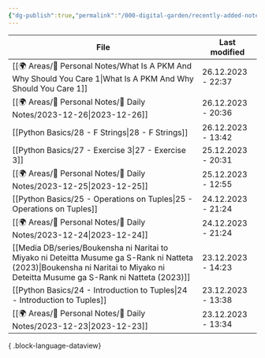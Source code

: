 ```yaml
---
{"dg-publish":true,"permalink":"/000-digital-garden/recently-added-notes/","dgPassFrontmatter":true,"noteIcon":"3","created":"2023-12-14T09:08:44.430+05:30","updated":"2023-12-14T09:12:52.432+05:30"}
---
```


| File                                                                                                                                                                                | Last modified      |
| ----------------------------------------------------------------------------------------------------------------------------------------------------------------------------------- | ------------------ |
| [[🌍 Areas/📧 Personal Notes/What Is A PKM And Why Should You Care 1\|What Is A PKM And Why Should You Care 1]]                                                                  | 26.12.2023 - 22:37 |
| [[🌍 Areas/📧 Personal Notes/📓 Daily Notes/2023-12-26\|2023-12-26]]                                                                                                             | 26.12.2023 - 20:36 |
| [[Python Basics/28 - F Strings\|28 - F Strings]]                                                                                                                                 | 26.12.2023 - 13:42 |
| [[Python Basics/27 - Exercise 3\|27 - Exercise 3]]                                                                                                                               | 25.12.2023 - 20:31 |
| [[🌍 Areas/📧 Personal Notes/📓 Daily Notes/2023-12-25\|2023-12-25]]                                                                                                             | 25.12.2023 - 12:55 |
| [[Python Basics/25 - Operations on Tuples\|25 - Operations on Tuples]]                                                                                                           | 24.12.2023 - 21:24 |
| [[🌍 Areas/📧 Personal Notes/📓 Daily Notes/2023-12-24\|2023-12-24]]                                                                                                             | 24.12.2023 - 21:24 |
| [[Media DB/series/Boukensha ni Naritai to Miyako ni Deteitta Musume ga S-Rank ni Natteta (2023)\|Boukensha ni Naritai to Miyako ni Deteitta Musume ga S-Rank ni Natteta (2023)]] | 23.12.2023 - 14:23 |
| [[Python Basics/24 - Introduction to Tuples\|24 - Introduction to Tuples]]                                                                                                       | 23.12.2023 - 13:38 |
| [[🌍 Areas/📧 Personal Notes/📓 Daily Notes/2023-12-23\|2023-12-23]]                                                                                                             | 23.12.2023 - 13:34 |

{ .block-language-dataview}